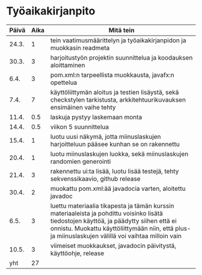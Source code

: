 # Työaikakirjanpito
Päivä | Aika | Mitä tein
----- | ---- | ----------
24.3. | 1 | tein vaatimusmäärittelyn ja työaikakirjanpidon ja muokkasin readmeta
30.3. | 3 | harjoitustyön projektin suunnittelua ja koodauksen aloittaminen
6.4.  | 3 | pom.xml:n tarpeellista muokkausta, javafx:n opettelua
7.4.  | 7 | käyttöliittymän aloitus ja testien lisäystä, sekä checkstylen tarkistusta, arkkitehtuurikuvauksen ensimäinen vaihe tehty
11.4. | 0.5 | laskuja pystyy laskemaan monta
14.4. | 0.5 | viikon 5 suunnittelua
15.4. | 1 | luotu uusi näkymä, jotta miinuslaskujen harjoitteluun pääsee kunhan se on rakennettu
20.4. | 1 | luotu miinuslaskujen luokka, sekä miinuslaskujen randomien generointi
21.4. | 3 | rakennettu ui:ta lisää, luotu lisää testejä, tehty sekvenssikaavio, github release
30.4. | 2 | muokattu pom.xml:ää javadocia varten, aloitettu javadoc
6.5. | 3 | luettu materiaalia tikapesta ja tämän kurssin materiaaleista ja pohdittu voisinko lisätä tiedostojen käyttöä, ja päädytty siihen että ei onnistu. Muokattu käyttöliittymään niin, että plus- ja miinuslaskujen välillä voi vaihtaa milloin vain
10.5. | 3 | viimeiset muokkaukset, javadocin päivitystä, käyttöohje, release
yht   | 27 |
